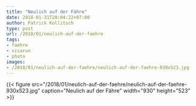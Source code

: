 ```yaml
---
title: "Neulich auf der Fähre"
date: 2018-01-31T20:04:22+07:00
author: Patrick Kollitsch
type: post
url: /2018/01/neulich-auf-der-faehre
tags:
- faehre
- visarun
- photo
images:
- /2018/01/neulich-auf-der-faehre/neulich-auf-der-faehre-930x523.jpg
---
```


{{< figure src="/2018/01/neulich-auf-der-faehre/neulich-auf-der-faehre-930x523.jpg" caption="Neulich auf der Fähre" width="930" height="523" >}}
